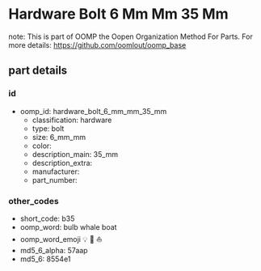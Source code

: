 # Hardware Bolt 6 Mm Mm 35 Mm  

note: This is part of OOMP the Oopen Organization Method For Parts. For more details: https://github.com/oomlout/oomp_base

##  part details





### id
* oomp_id: hardware_bolt_6_mm_mm_35_mm
  * classification: hardware
  * type: bolt
  * size: 6_mm_mm
  * color: 
  * description_main: 35_mm
  * description_extra: 
  * manufacturer: 
  * part_number: 

### other_codes
* short_code: b35
* oomp_word: bulb whale boat
* oomp_word_emoji :bulb: :whale: :boat:
* md5_6_alpha: 57aap
* md5_6: 8554e1